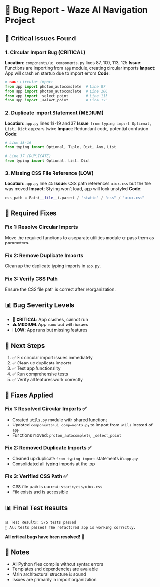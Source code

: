# 🐛 Bug Report - Waze AI Navigation Project

## 🚨 **Critical Issues Found**

### **1. Circular Import Bug (CRITICAL)**
**Location**: `components/ui_components.py` lines 87, 100, 113, 125
**Issue**: Functions are importing from `app` module, creating circular imports
**Impact**: App will crash on startup due to import errors
**Code**:
```python
# BUG: Circular import
from app import photon_autocomplete  # Line 87
from app import photon_autocomplete  # Line 100  
from app import _select_point        # Line 113
from app import _select_point        # Line 125
```

### **2. Duplicate Import Statement (MEDIUM)**
**Location**: `app.py` lines 18-19 and 37
**Issue**: `from typing import Optional, List, Dict` appears twice
**Impact**: Redundant code, potential confusion
**Code**:
```python
# Line 18-19
from typing import Optional, Tuple, Dict, Any, List

# Line 37 (DUPLICATE)
from typing import Optional, List, Dict
```

### **3. Missing CSS File Reference (LOW)**
**Location**: `app.py` line 45
**Issue**: CSS path references `uiux.css` but the file was moved
**Impact**: Styling won't load, app will look unstyled
**Code**:
```python
css_path = Path(__file__).parent / "static" / "css" / "uiux.css"
```

## 🔧 **Required Fixes**

### **Fix 1: Resolve Circular Imports**
Move the required functions to a separate utilities module or pass them as parameters.

### **Fix 2: Remove Duplicate Imports**
Clean up the duplicate typing imports in `app.py`.

### **Fix 3: Verify CSS Path**
Ensure the CSS file path is correct after reorganization.

## 📊 **Bug Severity Levels**

- 🚨 **CRITICAL**: App crashes, cannot run
- ⚠️ **MEDIUM**: App runs but with issues
- ℹ️ **LOW**: App runs but missing features

## 🎯 **Next Steps**

1. ✅ Fix circular import issues immediately
2. ✅ Clean up duplicate imports
3. ✅ Test app functionality
4. ✅ Run comprehensive tests
5. ✅ Verify all features work correctly

## 🔧 **Fixes Applied**

### **Fix 1: Resolved Circular Imports ✅**
- Created `utils.py` module with shared functions
- Updated `components/ui_components.py` to import from `utils` instead of `app`
- Functions moved: `photon_autocomplete`, `_select_point`

### **Fix 2: Removed Duplicate Imports ✅**
- Cleaned up duplicate `from typing import` statements in `app.py`
- Consolidated all typing imports at the top

### **Fix 3: Verified CSS Path ✅**
- CSS file path is correct: `static/css/uiux.css`
- File exists and is accessible

## 📊 **Final Test Results**

```
📊 Test Results: 5/5 tests passed
🎉 All tests passed! The refactored app is working correctly.
```

**All critical bugs have been resolved!** 🎉

## 📝 **Notes**

- All Python files compile without syntax errors
- Templates and dependencies are available
- Main architectural structure is sound
- Issues are primarily in import organization
